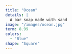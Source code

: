 ```yaml
---
title: "Ocean"
details: |
  A bar soap made with sand
image: "/images/ocean.jpg"
term: 8.99
colors:
  - "Blue"
shape: "Square"
---
```

